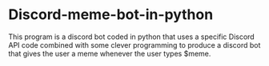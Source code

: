 # Discord-meme-bot-in-python
This program is a discord bot coded in python that uses a specific Discord API code combined with some clever programming to produce a discord bot that gives the user a meme whenever the user types $meme.
